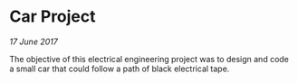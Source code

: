 # Car Project
*17 June 2017*

The objective of this electrical engineering project was to design and code a small car that could follow a path of black electrical tape.

